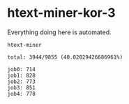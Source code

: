 # htext-miner-kor-3

Everything doing here is automated.

```
htext-miner

total: 3944/9855 (40.02029426686961%)

job0: 714
job1: 828
job2: 773
job3: 851
job4: 778
```